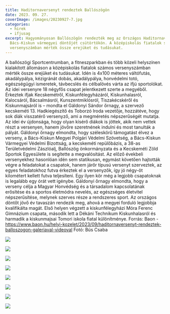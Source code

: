 ```yaml
---
title: Haditornaversenyt rendeztek Ballószögön
date: 2023. 09. 27.
coverImage: /images/20230927-7.jpg
categories:
  - hirek
  - ifjusag
excerpt: Hagyományosan Ballószögön rendezték meg az Országos Haditornaverseny
  Bács-Kiskun vármegyei döntőjét csütörtökön. A középiskolás fiatalok számos
  versenyszámban mérték össze erejüket és tudásukat.
---
```

A ballószögi Sportcentrumban, a fitneszparkban és több közeli helyszínen kialakított állomáson a középiskolás fiatalok számos versenyszámban mérték össze erejüket és tudásukat. Idén is 4x100 méteres váltófutás, akadálypálya, kézigránát dobás, akadálypálya, honvédelmi totó, egészségügyi ismeretek, távbecslés és célbalövés várta az ifjú sportolókat. 
Az idei versenyre 18 négyfős csapat jelentkezett szerte a megyéből. Érkeztek ifjak Kecskemétről, Kiskunfélegyházáról, Kiskunhalasról, Kalocsáról, Bácsalmásról, Kunszentmiklósról, Tiszakécskéről és Kiskunmajsáról is – mondta el Gáldonyi Sándor őrnagy, a szervező kecskeméti 13. Hadkiegészítő és Toborzó Iroda vezetője, hozzátéve, hogy sok diák visszatérő versenyző, ami a megméretés népszerűségét mutatja. Az idei év újdonsága, hogy olyan kísérő diákok is jöttek, akik nem vettek részt a versenyen, hanem jövőre szeretnének indulni és most tanulták a pályát. 
Gáldonyi őrnagy elmondta, hogy széleskörű támogatást élvez a verseny, a Bács-Kiskun Megyei Polgári Védelmi Szövetség, a Bács-Kiskun Vármegyei Védelmi Bizottság, a kecskeméti repülőbázis, a 38-as Területvédelmi Zászlóalj, Ballószög önkormányzata és a Kecskeméti Zöld Sportok Egyesülete is segítette a megvalósítást. 
Az előző évekbeli versenyekhez hasonlóan idén sem statikusan, egymást követően hajtották végre a feladatokat a csapatok, hanem járőr típusú versenyt szerveztek, az egyes feladatokhoz futva érkeztek el a versenyzők, így jó négy-öt kilométert kellett futva teljesíteni. Egy ilyen kör még a legjobb csapatoknak is legalább egy órát vett igénybe.
Gáldonyi őrnagy elmondta, hogy a verseny célja a Magyar Honvédség és a társadalom kapcsolatának erősítése és a sportos életmódra nevelés, az egészséges életvitel népszerűsítése, melynek szerves része a rendszeres sport. Az országos döntőt jövő év tavaszán rendezik meg, ahová a megyei forduló legjobbja kvalifikálta magát. 
Első helyen végzett a kiskunfélegyházi Móra Ferenc Gimnázium csapata, második lett a Dékáni Technikum Kiskunhalasról és harmadik a kiskunmajsai Tomori iskola fiatal különítménye.
Forrás: Baon - https://www.baon.hu/helyi-kozelet/2023/09/haditornaversenyt-rendeztek-balloszogon-galeriaval-videoval 
Fotó: Bús Csaba

![](/images/20230927-1.jpg)

![](/images/20230927-2.jpg)

![](/images/20230927-3.jpg)

![](/images/20230927-4.jpg)

![](/images/20230927-5.jpg)

![](/images/20230927-6.jpg)

![](/images/20230927-8.jpg)

![](/images/20230927-7.jpg)

